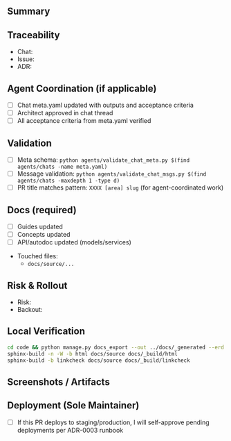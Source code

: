 ## Summary
<!-- One-liner: smallest correct change -->

## Traceability
- Chat: <!-- 0005-dx-gh-sync (required for agent-coordinated work, or n/a) -->
- Issue: <!-- #123 or link (required) -->
- ADR: <!-- ADR-XXXX or n/a (explain why) -->

## Agent Coordination (if applicable)
- [ ] Chat meta.yaml updated with outputs and acceptance criteria
- [ ] Architect approved in chat thread
- [ ] All acceptance criteria from meta.yaml verified

## Validation
- [ ] Meta schema: `python agents/validate_chat_meta.py $(find agents/chats -name meta.yaml)`
- [ ] Message validation: `python agents/validate_chat_msgs.py $(find agents/chats -maxdepth 1 -type d)`
- [ ] PR title matches pattern: `XXXX [area] slug` (for agent-coordinated work)

## Docs (required)
- [ ] Guides updated
- [ ] Concepts updated
- [ ] API/autodoc updated (models/services)
- Touched files:
  - `docs/source/...`

## Risk & Rollout
- Risk: <!-- low/med/high + why -->
- Backout: <!-- exact steps -->

## Local Verification
```bash
cd code && python manage.py docs_export --out ../docs/_generated --erd --api --schemas
sphinx-build -n -W -b html docs/source docs/_build/html
sphinx-build -b linkcheck docs/source docs/_build/linkcheck
```

## Screenshots / Artifacts
<!-- optional -->

## Deployment (Sole Maintainer)
- [ ] If this PR deploys to staging/production, I will self-approve pending deployments per ADR-0003 runbook